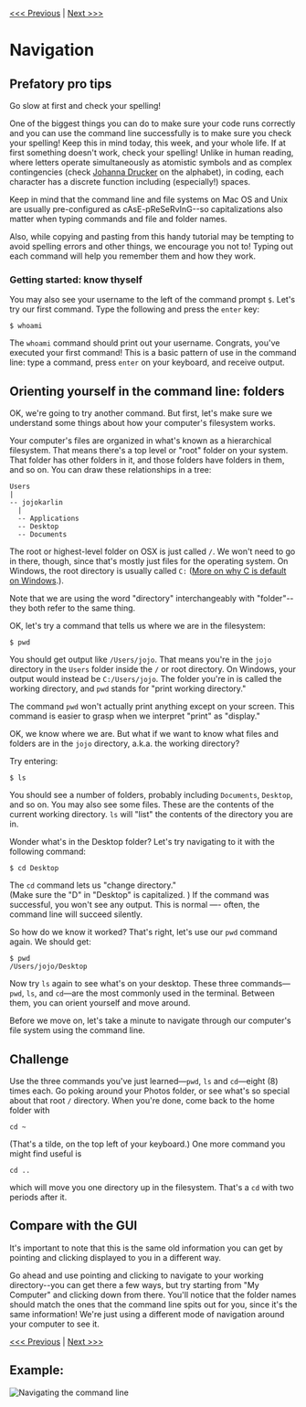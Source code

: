 [<<< Previous](getting-to-the-command-line.md) | [Next >>>](creating-files-and-folders.md)

# Navigation

## Prefatory pro tips

Go slow at first and check your spelling!

One of the biggest things you can do to make sure your code runs correctly and you can use the command line successfully is to make sure you check your spelling! Keep this in mind today, this week, and your whole life. If at first something doesn't work, check your spelling! Unlike in human reading, where letters operate simultaneously as atomistic symbols and as complex contingencies (check [Johanna Drucker](https://genius.com/Johanna-drucker-from-a-to-screen-annotated) on the alphabet), in coding, each character has a discrete function including (especially!) spaces.  

Keep in mind that the command line and file systems on Mac OS and Unix are usually pre-configured as cAsE-pReSeRvInG--so capitalizations also matter when typing commands and file and folder names. 

Also, while copying and pasting from this handy tutorial may be tempting to avoid spelling errors and other things, we encourage you not to! Typing out each command will help you remember them and how they work.  

### Getting started: know thyself

You may also see your username to the left of the command prompt `$`. Let's try our first command. Type the following and press the `enter` key:

```
$ whoami
```

The `whoami` command should print out your username. Congrats, you've executed your first command! This is a basic pattern of use in the command line: type a command, press `enter` on your keyboard, and receive output.

## Orienting yourself in the command line: folders

OK, we're going to try another command. But first, let's make sure we understand some things about how your computer's filesystem works.

Your computer's files are organized in what's known as a hierarchical filesystem. That means there's a top level or "root" folder on your system. That folder has other folders in it, and those folders have folders in them, and so on. You can draw these relationships in a tree:

```
Users
|
-- jojokarlin
  |
  -- Applications
  -- Desktop
  -- Documents
```

The root or highest-level folder on OSX is just called `/`. We won't need to go in there, though, since that's mostly just files for the operating system. On Windows, the root directory is usually called `C:` ([More on why C is default on Windows](http://www.todayifoundout.com/index.php/2015/04/c-drive-default-windows-based-computers-2/).).

Note that we are using the word "directory" interchangeably with "folder"--they both refer to the same thing.  

OK, let's try a command that tells us where we are in the filesystem:

```
$ pwd
```

You should get output like `/Users/jojo`. That means you're in the `jojo` directory in the `Users` folder inside the `/` or root directory. On Windows, your output would instead be `C:/Users/jojo`. The folder you're in is called the working directory, and `pwd` stands for "print working directory."

The command `pwd` won't actually print anything except on your screen. This command is easier to grasp when we interpret "print" as "display."

OK, we know where we are. But what if we want to know what files and folders are in the `jojo` directory, a.k.a. the working directory? 

Try entering:

```
$ ls
```
You should see a number of folders, probably including `Documents`, `Desktop`, and so on. You may also see some files. These are the contents of the current working directory. `ls` will "list" the contents of the directory you are in.

Wonder what's in the Desktop folder? Let's try navigating to it with the following command:

```
$ cd Desktop
```

The `cd` command lets us "change directory."  
(Make sure the "D" in "Desktop" is capitalized. ) If the command was successful, you won't see any output. This is normal —- often, the command line will succeed silently. 

So how do we know it worked? That's right, let's use our `pwd` command again. We should get:

```
$ pwd
/Users/jojo/Desktop
```

Now try `ls` again to see what's on your desktop. These three commands—`pwd`, `ls`, and `cd`—are the most commonly used in the terminal. Between them, you can orient yourself and move around. 
 

Before we move on, let's take a minute to navigate through our computer's file system using the command line.

## Challenge

Use the three commands you've just learned—`pwd`, `ls` and `cd`—eight (8) times each. Go poking around your Photos folder, or see what's so special about that root `/` directory. When you're done, come back to the home folder with 

```
cd ~
```

(That's a tilde, on the top left of your keyboard.) One more command you might find useful is 

```
cd ..
```

which will move you one directory up in the filesystem. That's a `cd` with two periods after it.

## Compare with the GUI

It's important to note that this is the same old information you can get by pointing and clicking displayed to you in a different way. 

Go ahead and use pointing and clicking to navigate to your working directory--you can get there a few ways, but try starting from "My Computer" and clicking down from there. You'll notice that the folder names should match the ones that the command line spits out for you, since it's the same information! We're just using a different mode of navigation around your computer to see it.

[<<< Previous](getting-to-the-command-line.md) | [Next >>>](creating-files-and-folders.md)
  
## Example:

![Navigating the command line](nav.gif)
